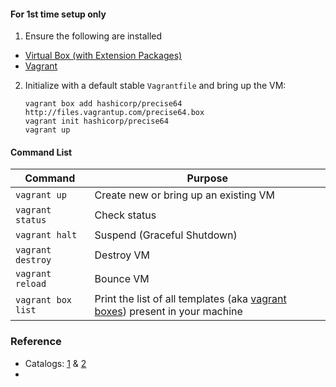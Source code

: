 #### For 1st time setup only
1. Ensure the following are installed
* [Virtual Box (with Extension Packages)](https://www.virtualbox.org)
* [Vagrant](https://www.vagrantup.com/)
2. Initialize with a default stable `Vagrantfile` and bring up the VM:
   ```
   vagrant box add hashicorp/precise64 http://files.vagrantup.com/precise64.box 
   vagrant init hashicorp/precise64
   vagrant up
   ```

#### Command List
|Command|Purpose|
|-------|-------|
|`vagrant up`|Create new or bring up an existing VM|
|`vagrant status`|Check status|
|`vagrant halt`|Suspend (Graceful Shutdown)|
|`vagrant destroy`|Destroy VM|
|`vagrant reload`|Bounce VM|
|`vagrant box list`|Print the list of all templates (aka [vagrant boxes](https://www.vagrantup.com/docs/boxes.html)) present in your machine|

### Reference
* Catalogs: [1](https://app.vagrantup.com/boxes/search) & [2](http://www.vagrantbox.es/)
* 


